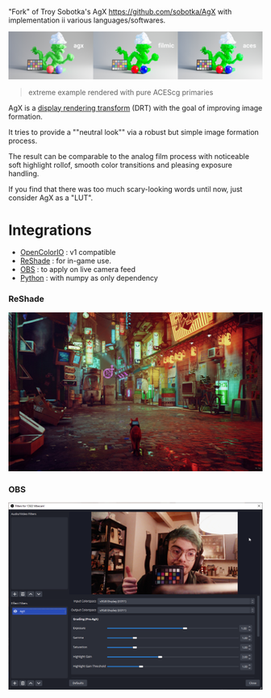 "Fork" of Troy Sobotka's AgX https://github.com/sobotka/AgX with implementation
ii various languages/softwares.

![agx comparison with aces and filmic](comparison.jpg)

> extreme example rendered with pure ACEScg primaries

AgX is a [display rendering transform](https://github.com/jedypod/open-display-transform/wiki/doc-introduction)
(DRT) with the goal of improving image formation.

It tries to provide a ""neutral look"" via a robust but simple image formation process.

The result can be comparable to the analog film process with noticeable soft highlight rollof,
smooth color transitions and pleasing exposure handling.

If you find that there was too much scary-looking words until now, just
consider AgX as a "LUT".

# Integrations

- [OpenColorIO](ocio) : v1 compatible
- [ReShade](reshade) : for in-game use.
- [OBS](obs) : to apply on live camera feed
- [Python](python) : with numpy as only dependency

### ReShade

![ReShade: Stray screenshot with AgX](reshade/img/stray-3-AgX.jpg)

### OBS

![OBS interface screenshot with webcam feed](obs/doc/img/obs-main.png)